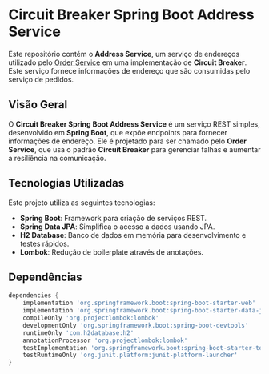 # Circuit Breaker Spring Boot Address Service

Este repositório contém o **Address Service**, um serviço de endereços utilizado pelo [Order Service](https://github.com/willbigas/CircuitBreakerSpringBootOrderService) em uma implementação de **Circuit Breaker**. Este serviço fornece informações de endereço que são consumidas pelo serviço de pedidos.

## Visão Geral

O **Circuit Breaker Spring Boot Address Service** é um serviço REST simples, desenvolvido em **Spring Boot**, que expõe endpoints para fornecer informações de endereço. Ele é projetado para ser chamado pelo **Order Service**, que usa o padrão **Circuit Breaker** para gerenciar falhas e aumentar a resiliência na comunicação.

## Tecnologias Utilizadas

Este projeto utiliza as seguintes tecnologias:

- **Spring Boot**: Framework para criação de serviços REST.
- **Spring Data JPA**: Simplifica o acesso a dados usando JPA.
- **H2 Database**: Banco de dados em memória para desenvolvimento e testes rápidos.
- **Lombok**: Redução de boilerplate através de anotações.

## Dependências

```groovy
dependencies {
    implementation 'org.springframework.boot:spring-boot-starter-web'
    implementation 'org.springframework.boot:spring-boot-starter-data-jpa'
    compileOnly 'org.projectlombok:lombok'
    developmentOnly 'org.springframework.boot:spring-boot-devtools'
    runtimeOnly 'com.h2database:h2'
    annotationProcessor 'org.projectlombok:lombok'
    testImplementation 'org.springframework.boot:spring-boot-starter-test'
    testRuntimeOnly 'org.junit.platform:junit-platform-launcher'
}
